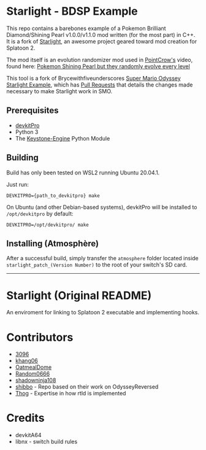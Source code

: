 # Starlight - BDSP Example 

This repo contains a barebones example of a Pokemon Brilliant Diamond/Shining Pearl v1.0.0/v1.1.0 mod written (for the most part) in C++.
It is a fork of [Starlight](https://github.com/shadowninja108/Starlight), an awesome project geared toward mod creation for Splatoon 2.

The mod itself is an evolution randomizer mod used in [PointCrow's](https://youtube.com/PointCrow) video, found here:
[Pokemon Shining Pearl but they randomly evolve every level](https://youtu.be/5v7e4aLH3SA)

This tool is a fork of Brycewithfiveunderscores [Super Mario Odyssey Starlight Example](https://github.com/brycewithfiveunderscores/Starlight-SMO-Example), which has
[Pull Requests](https://github.com/brycewithfiveunderscores/Starlight-SMO-Example/pulls?q=label%3Ainitial-change+sort%3Acreated-asc) that details the changes made necessary to make Starlight work in SMO.

## Prerequisites

- [devkitPro](https://devkitpro.org/) 
- Python 3
- The [Keystone-Engine](https://www.keystone-engine.org/) Python Module

## Building

Build has only been tested on WSL2 running Ubuntu 20.04.1.

Just run:
```
DEVKITPRO={path_to_devkitpro} make
```

On Ubuntu (and other Debian-based systems), devkitPro will be installed to `/opt/devkitpro` by default:

```
DEVKITPRO=/opt/devkitpro/ make
```

## Installing (Atmosphère)

After a successful build, simply transfer the `atmosphere` folder located inside `starlight_patch_(Version Number)` to the root of your switch's SD card.

---

# Starlight (Original README)
An enviroment for linking to Splatoon 2 executable and implementing hooks.

# Contributors
- [3096](https://github.com/3096)
- [khang06](https://github.com/khang06)
- [OatmealDome](https://github.com/OatmealDome)
- [Random0666](https://github.com/random0666)
- [shadowninja108](https://github.com/shadowninja108)
- [shibbo](https://github.com/shibbo) - Repo based on their work on OdysseyReversed
- [Thog](https://github.com/Thog) - Expertise in how rtld is implemented

# Credits
- devkitA64
- libnx - switch build rules
